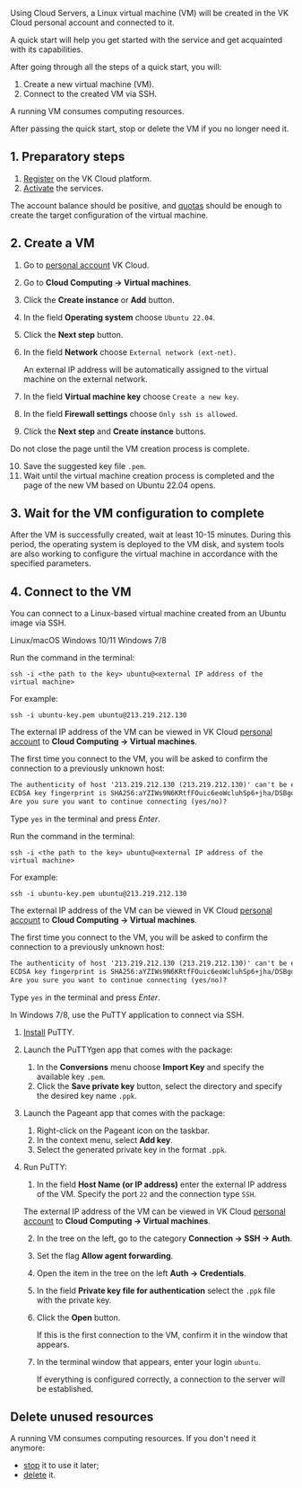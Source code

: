Using Cloud Servers, a Linux virtual machine (VM) will be created in the VK Cloud personal account and connected to it.

A quick start will help you get started with the service and get acquainted with its capabilities.

After going through all the steps of a quick start, you will:

1. Create a new virtual machine (VM).
2. Connect to the created VM via SSH.

<info>

A running VM consumes computing resources.

After passing the quick start, stop or delete the VM if you no longer need it.

</info>

## 1. Preparatory steps

1. [Register](../../../additionals/account/start/registration) on the VK Cloud platform.
2. [Activate](../../../additionals/account/start/activation) the services.

The account balance should be positive, and [quotas](../../../additionals/account/concepts/quotasandlimits) should be enough to create the target configuration of the virtual machine.

## 2. Create a VM

1. Go to [personal account](https://msk.cloud.vk.com/app/en) VK Cloud.
2. Go to **Cloud Computing → Virtual machines**.
3. Click the  **Create instance** or **Add** button.
4. In the field **Operating system** choose `Ubuntu 22.04`.
5. Click the **Next step** button.
6. In the field **Network** choose `External network (ext-net)`.

   An external IP address will be automatically assigned to the virtual machine on the external network.

7. In the field **Virtual machine key** choose `Create a new key`.
8. In the field **Firewall settings** choose `Only ssh is allowed`.
9. Click the **Next step** and **Create instance** buttons.

<warn>

Do not close the page until the VM creation process is complete.

</warn>

10. Save the suggested key file `.pem`.
11. Wait until the virtual machine creation process is completed and the page of the new VM based on Ubuntu 22.04 opens.

## 3. Wait for the VM configuration to complete

After the VM is successfully created, wait at least 10-15 minutes. During this period, the operating system is deployed to the VM disk, and system tools are also working to configure the virtual machine in accordance with the specified parameters.

## 4. Connect to the VM

You can connect to a Linux-based virtual machine created from an Ubuntu image via SSH.

<tabs>
<tablist>
<tab>Linux/macOS</tab>
<tab>Windows 10/11</tab>
<tab>Windows 7/8</tab>
</tablist>
<tabpanel>

Run the command in the terminal:

```shell
ssh -i <the path to the key> ubuntu@<external IP address of the virtual machine>
```

For example:

```shell
ssh -i ubuntu-key.pem ubuntu@213.219.212.130
```

The external IP address of the VM can be viewed in VK Cloud [personal account](https://msk.cloud.vk.com/app/) to **Cloud Computing → Virtual machines**.

The first time you connect to the VM, you will be asked to confirm the connection to a previously unknown host:

```txt
The authenticity of host '213.219.212.130 (213.219.212.130)' can't be established.
ECDSA key fingerprint is SHA256:aYZIWs9N6KRtfFOuic6eoWcluhSp6+jha/DSBgd9McI.
Are you sure you want to continue connecting (yes/no)?
```

Type `yes` in the terminal and press _Enter_.

</tabpanel>
<tabpanel>

Run the command in the terminal:

```shell
ssh -i <the path to the key> ubuntu@<external IP address of the virtual machine>
```

For example:

```shell
ssh -i ubuntu-key.pem ubuntu@213.219.212.130
```

The external IP address of the VM can be viewed in VK Cloud [personal account](https://msk.cloud.vk.com/app/) to **Cloud Computing → Virtual machines**.

The first time you connect to the VM, you will be asked to confirm the connection to a previously unknown host:

```txt
The authenticity of host '213.219.212.130 (213.219.212.130)' can't be established.
ECDSA key fingerprint is SHA256:aYZIWs9N6KRtfFOuic6eoWcluhSp6+jha/DSBgd9McI.
Are you sure you want to continue connecting (yes/no)?
```

Type `yes` in the terminal and press _Enter_.

</tabpanel>
<tabpanel>

In Windows 7/8, use the PuTTY application to connect via SSH.

1. [Install](https://www.putty.org/) PuTTY.
2. Launch the PuTTYgen app that comes with the package:

   1. In the **Conversions** menu choose **Import Key** and specify the available key `.pem`.
   2. Click the **Save private key** button, select the directory and specify the desired key name `.ppk`.

3. Launch the Pageant app that comes with the package:

   1. Right-click on the Pageant icon on the taskbar.
   2. In the context menu, select **Add key**.
   3. Select the generated private key in the format `.ppk`.

4. Run PuTTY:

   1. In the field **Host Name (or IP address)** enter the external IP address of the VM. Specify the port `22` and the connection type `SSH`.

   <info>

   The external IP address of the VM can be viewed in VK Cloud [personal account](https://msk.cloud.vk.com/app/) to **Cloud Computing → Virtual machines**.

   </info>

   2. In the tree on the left, go to the category **Connection → SSH → Auth**.
   3. Set the flag **Allow agent forwarding**.
   4. Open the item in the tree on the left **Auth → Credentials**.
   5. In the field **Private key file for authentication** select the `.ppk` file with the private key.
   6. Click the **Open** button.

      If this is the first connection to the VM, confirm it in the window that appears.

   7. In the terminal window that appears, enter your login `ubuntu`.

      If everything is configured correctly, a connection to the server will be established.

</tabpanel>
</tabs>

## Delete unused resources

A running VM consumes computing resources. If you don't need it anymore:

- [stop](../instructions/vm/vm-manage#starting_stopping_reboot_the_vm) it to use it later;
- [delete](../instructions/vm/vm-manage#deleting_a_vm) it.
